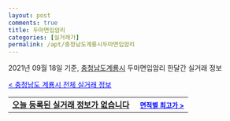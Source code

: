 ```yaml
---
layout: post
comments: true
title: 두마면입암리
categories: [실거래가]
permalink: /apt/충청남도계룡시두마면입암리
---
```


2021년 09월 18일 기준, <a href="/apt/충청남도계룡시">충청남도계룡시</a> 두마면입암리 한달간 실거래 정보

<a style="color: blue;" href="/apt/충청남도계룡시">< 충청남도 계룡시 전체 실거래 정보</a>
<!---- start ---->
<table>
  <tr>
    <td colspan="4" style="font-weight: bold;"><a href="/apt/충청남도계룡시두마면입암리{name_without_space}">오늘 등록된 실거래 정보가 없습니다</a> &nbsp;&nbsp;&nbsp; <a style="color: blue; font-size: smaller;" href="/apt/충청남도계룡시두마면입암리{name_without_space}">면적별 최고가 ></a></td>
  </tr>
    
</table>
<!---- end ---->
    